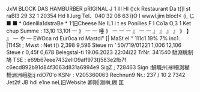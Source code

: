 JxM BLOCK DAS HAMBURBER pRIGINAL J 1 III HI ()ck Restaurant Da t(]l st raBI3 29 32 1 20354 Hd IIJurg Tel、040 32 08 63 i)O I wwwl.jim blocI< (i, じ ■ ■ * 0denlila1dstraBe * 1‘旧Cheese Ne IL1 i t es Ponilies F I Co1a O,3 1 Ket chup Summe : 13,10 13,10f 一 》 一 一 唾 》 一 一 一 』 一 一 』 』 』 』 》 】 』 一 や 一 EWOca rd Eur0ca rd Mastcl" [| MaSt el “ 111c1 19% 7% inc1. |114St ; Mwst : Net t() 2,398 9,596 Steue rn ‘ 50/719/01221 1,006 12,106 Steue r 0,45f 0,678 Belegstal-ti 19.06.2023 22:04i22 TrNr: 341540 馳淵眺制鳩 TSE : e69b67eee7432ellO9aff973t)583e2fb7f c6ecd892b91d84f3063d831a6994e9 SigZ ; 728463 Sign :鯛職州洲I柵測糊 柵洲洲峨朏:j rdO70'o KSNr : V205360063 Rechnun9 Nr.: 237 / 10 2 7342 Jet2t! JB hdl e1ne neL旧Website 卿剛|淵榊,糊 匡